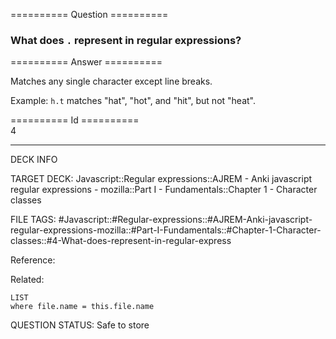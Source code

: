 ========== Question ==========  

### What does `.` represent in regular expressions?  

========== Answer ==========  

Matches any single character except line breaks.

Example: `h.t` matches "hat", "hot", and "hit", but not "heat".

========== Id ==========  
4

---

DECK INFO

TARGET DECK: Javascript::Regular expressions::AJREM - Anki javascript regular expressions - mozilla::Part I - Fundamentals::Chapter 1 - Character classes

FILE TAGS: #Javascript::#Regular-expressions::#AJREM-Anki-javascript-regular-expressions-mozilla::#Part-I-Fundamentals::#Chapter-1-Character-classes::#4-What-does-represent-in-regular-express

Reference:

Related:

```dataview
LIST
where file.name = this.file.name
```


QUESTION STATUS: Safe to store
